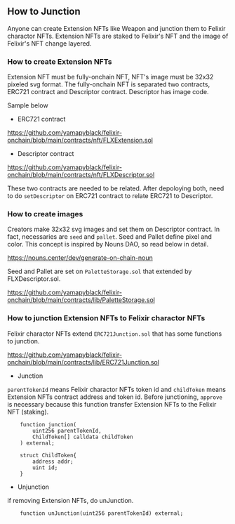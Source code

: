 
## How to Junction

Anyone can create Extension NFTs like Weapon and junction them to Felixir charactor NFTs. Extension NFTs are staked to Felixir's NFT and the image of Felixir's NFT change layered.

### How to create Extension NFTs

Extension NFT must be fully-onchain NFT, NFT's image must be 32x32 pixeled svg format. The fully-onchain NFT is separated two contracts, ERC721 contract and Descriptor contract. Descriptor has image code.

Sample below

- ERC721 contract

https://github.com/yamapyblack/felixir-onchain/blob/main/contracts/nft/FLXExtension.sol

- Descriptor contract

https://github.com/yamapyblack/felixir-onchain/blob/main/contracts/nft/FLXDescriptor.sol

These two contracts are needed to be related. After depoloying both, need to do `setDescriptor` on ERC721 contract to relate ERC721 to Descriptor.

### How to create images

Creators make 32x32 svg images and set them on Descriptor contract. In fact, necessaries are `seed` and `pallet`. Seed and Pallet define pixel and color. This concept is inspired by Nouns DAO, so read below in detail.

https://nouns.center/dev/generate-on-chain-noun

Seed and Pallet are set on `PaletteStorage.sol` that extended by FLXDescriptor.sol.

https://github.com/yamapyblack/felixir-onchain/blob/main/contracts/lib/PaletteStorage.sol

### How to junction Extension NFTs to Felixir charactor NFTs

Felixir charactor NFTs extend `ERC721Junction.sol` that has some functions to junction.

https://github.com/yamapyblack/felixir-onchain/blob/main/contracts/lib/ERC721Junction.sol

- Junction

`parentTokenId` means Felixir charactor NFTs token id and `childToken` means Extension NFTs contract address and token id. Before junctioning, `approve` is necessary because this function transfer Extension NFTs to the Felixir NFT (staking).

```
    function junction(
        uint256 parentTokenId,
        ChildToken[] calldata childToken
    ) external;

    struct ChildToken{
        address addr;
        uint id;
    }
```

- Unjunction

if removing Extension NFTs, do unJunction.

```
    function unJunction(uint256 parentTokenId) external;
```
